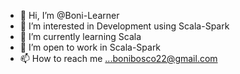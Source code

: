 - 👋 Hi, I’m @Boni-Learner
- 👀 I’m interested in Development using Scala-Spark
- 🌱 I’m currently learning Scala
- 💞️ I’m open to work in Scala-Spark
- 📫 How to reach me ...bonibosco22@gmail.com

<!---
Boni-Learner/Boni-Learner is a ✨ special ✨ repository because its `README.md` (this file) appears on your GitHub profile.
You can click the Preview link to take a look at your changes.
--->
